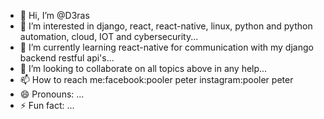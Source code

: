 - 👋 Hi, I’m @D3ras
- 👀 I’m interested in django, react, react-native, linux, python and python automation, cloud, IOT and cybersecurity...
- 🌱 I’m currently learning react-native for communication with my django backend restful api's...
- 💞️ I’m looking to collaborate on all topics above in any help...
- 📫 How to reach me:facebook:pooler peter instagram:pooler peter 
- 😄 Pronouns: ...
- ⚡ Fun fact: ...

<!---
D3ras/D3ras is a ✨ special ✨ repository because its `README.md` (this file) appears on your GitHub profile.
You can click the Preview link to take a look at your changes.
--->
